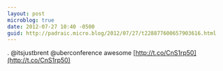 ```yaml
---
layout: post
microblog: true
date: 2012-07-27 10:40 -0500
guid: http://padraic.micro.blog/2012/07/27/t228877600657903616.html
---
```

. @itsjustbrent @uberconference awesome [http://t.co/CnS1rp50](http://t.co/CnS1rp50)
